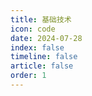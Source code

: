 ```yaml
---
title: 基础技术
icon: code
date: 2024-07-28
index: false
timeline: false
article: false
order: 1
---
```

<Catalog />